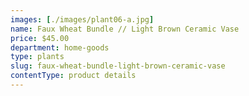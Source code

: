 ```yaml
---
images: [./images/plant06-a.jpg]
name: Faux Wheat Bundle // Light Brown Ceramic Vase
price: $45.00
department: home-goods
type: plants
slug: faux-wheat-bundle-light-brown-ceramic-vase
contentType: product details
---
```

